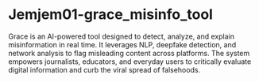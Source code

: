 # Jemjem01-grace_misinfo_tool
Grace is an AI-powered tool designed to detect, analyze, and explain misinformation in real time. It leverages NLP, deepfake detection, and network analysis to flag misleading content across platforms. The system empowers journalists, educators, and everyday users to critically evaluate digital information and curb the viral spread of falsehoods.
